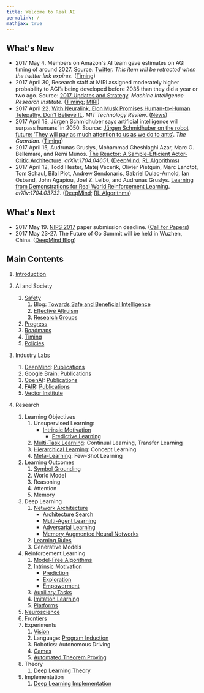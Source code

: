 ```yaml
---
title: Welcome to Real AI
permalink: /
mathjax: true
---
```


## What's New

* 2017 May 4. Members on Amazon's AI team gave estimates on AGI timing of around 2027. Source: [Twitter](https://twitter.com/katherinebailey/status/860188371888549888). *This item will be retracted when the twitter link expires.* ([Timing](http://realai.org/timing/))
* 2017 April 30, Research staff at MIRI assigned moderately higher probability to AGI’s being developed before 2035 than they did a year or two ago. Source: [2017 Updates and Strategy](https://intelligence.org/2017/04/30/2017-updates-and-strategy/). *Machine Intelligence Research Institute*. ([Timing](http://realai.org/timing/); [MIRI](http://realai.org/safety/research-groups/#machine-intelligence-research-institute))
* 2017 April 22. [With Neuralink, Elon Musk Promises Human-to-Human Telepathy. Don’t Believe It.](https://www.technologyreview.com/s/604254/with-neuralink-elon-musk-promises-human-to-human-telepathy-dont-believe-it/). *MIT Technology Review*. ([News](http://realai.org/news/))
* 2017 April 18, Jürgen Schmidhuber says artificial intelligence will surpass humans’ in 2050. Source: [Jürgen Schmidhuber on the robot future: ‘They will pay as much attention to us as we do to ants'](https://www.theguardian.com/technology/2017/apr/18/robot-man-artificial-intelligence-computer-milky-way). *The Guardian*. ([Timing](http://realai.org/timing/))
* 2017 April 15, Audrunas Gruslys, Mohammad Gheshlaghi Azar, Marc G. Bellemare, and Remi Munos. [The Reactor: A Sample-Efficient Actor-Critic Architecture](https://arxiv.org/abs/1704.04651). *arXiv:1704.04651*. ([DeepMind](http://realai.org/labs/deepmind/publications/); [RL Algorithms](http://realai.org/model-free-rl-algorithms/))
* 2017 April 12, Todd Hester, Matej Vecerik, Olivier Pietquin, Marc Lanctot, Tom Schaul, Bilal Piot, Andrew Sendonaris, Gabriel Dulac-Arnold, Ian Osband, John Agapiou, Joel Z. Leibo, and Audrunas Gruslys. [Learning from Demonstrations for Real World Reinforcement Learning](https://arxiv.org/abs/1704.03732). *arXiv:1704.03732*. ([DeepMind](http://realai.org/labs/deepmind/publications/); [RL Algorithms](http://realai.org/model-free-rl-algorithms/))

## What's Next

* 2017 May 19. [NIPS 2017](https://nips.cc/Conferences/2017) paper submission deadline. ([Call for Papers](https://nips.cc/Conferences/2017/CallForPapers))
* 2017 May 23-27. The Future of Go Summit will be held in Wuzhen, China. ([DeepMind Blog](https://deepmind.com/blog/exploring-mysteries-alphago/))

## Main Contents

1. [Introduction](http://realai.org/introduction/)

2. AI and Society
    1. [Safety](http://realai.org/safety/)
        1. Blog: [Towards Safe and Beneficial Intelligence](http://realai.org/blog/towards-safe-and-beneficial-intelligence/)
        2. [Effective Altruism](http://realai.org/safety/effective-altruism/)
        3. [Research Groups](http://realai.org/safety/research-groups/)
    2. [Progress](http://realai.org/progress/)
    3. [Roadmaps](http://realai.org/roadmaps/)
    4. [Timing](http://realai.org/timing/)
    5. [Policies](http://realai.org/policies/)

3. Industry [Labs](http://realai.org/labs/)
    1. [DeepMind](http://realai.org/labs/deepmind/): [Publications](http://realai.org/labs/deepmind/publications/)
    2. [Google Brain](http://realai.org/labs/google-brain/): [Publications](http://realai.org/labs/google-brain/publications/)
    3. [OpenAI](http://realai.org/labs/openai/): [Publications](http://realai.org/labs/openai/publications/)
    4. [FAIR](http://realai.org/labs/fair/): [Publications](http://realai.org/labs/fair/publications/)
    5. [Vector Institute](http://realai.org/labs/vector-institute/)

4. Research
    1. Learning Objectives
        1. Unsupervised Learning:
            * [Intrinsic Motivation](http://realai.org/intrinsic-motivation/)
                * [Predictive Learning](http://realai.org/predictive-learning/)
        2. [Multi-Task Learning](http://realai.org/multi-task-learning/): Continual Learning, Transfer Learning
        3. [Hierarchical Learning](http://realai.org/hierarchical-learning/): Concept Learning
        4. [Meta-Learning](http://realai.org/meta-learning/): Few-Shot Learning
    2. Learning Outcomes
        1. [Symbol Grounding](http://realai.org/symbol-grounding/)
        2. World Model
        3. Reasoning
        4. Attention
        5. Memory
    3. Deep Learning
        1. [Network Architecture](http://realai.org/network-architecture/)
            * [Architecture Search](http://realai.org/architecture-search/)
            * [Multi-Agent Learning](http://realai.org/multi-agent-learning/)
            * [Adversarial Learning](http://realai.org/adversarial-learning/)
            * [Memory Augmented Neural Networks](http://realai.org/memory-augmented-neural-networks/)
        2. [Learning Rules](http://realai.org/learning-rules/)
        3. Generative Models
    4. Reinforcement Learning
        1. [Model-Free Algorithms](http://realai.org/model-free-rl-algorithms/)
        2. [Intrinsic Motivation](http://realai.org/intrinsic-motivation/)
            * [Prediction](http://realai.org/predictive-learning/)
            * [Exploration](http://realai.org/exploration/)
            * [Empowerment](http://realai.org/empowerment/)
        3. [Auxiliary Tasks](http://realai.org/auxiliary-tasks/)
        4. [Imitation Learning](http://realai.org/imitation-learning/)
        5. [Platforms](http://realai.org/reinforcement-learning-platforms/)
    5. [Neuroscience](http://realai.org/neuroscience/)
    6. [Frontiers](http://realai.org/frontiers/)
    7. Experiments
        1. [Vision](http://realai.org/computer-vision/)
        2. Language: [Program Induction](http://realai.org/program-induction/)
        3. Robotics: Autonomous Driving
        4. [Games](http://realai.org/games/)
        5. [Automated Theorem Proving](http://realai.org/automated-theorem-proving/)
    8. Theory
        1. [Deep Learning Theory](http://realai.org/deep-learning-theory/)
    9. Implementation
        1. [Deep Learning Implementation](http://realai.org/deep-learning-implementation/)
